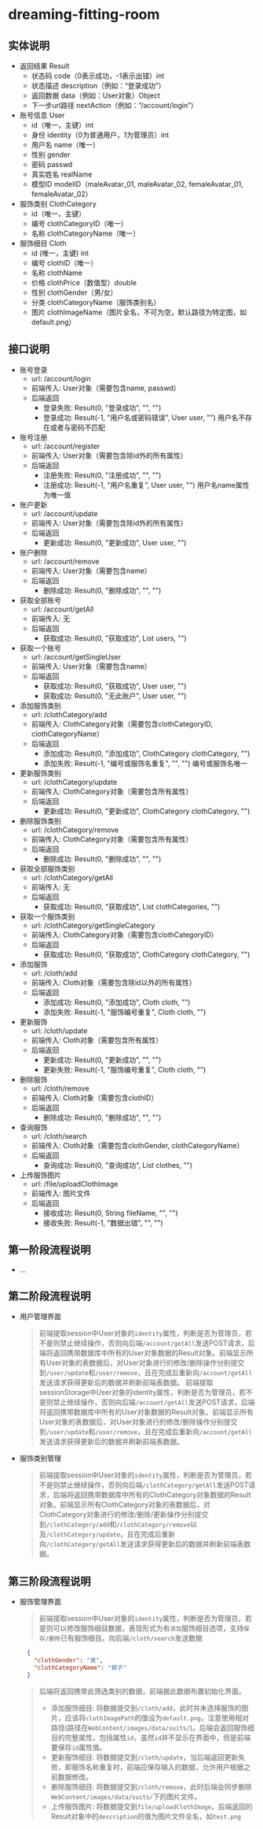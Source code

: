 # dreaming-fitting-room
## 实体说明
- 返回结果 Result
  - 状态码 code（0表示成功，-1表示出错）int
  - 状态描述 description（例如：“登录成功”）
  - 返回数据 data（例如：User对象）Object
  - 下一步url路径 nextAction（例如：“/account/login”）
- 账号信息 User
  - id（唯一，主键）int
  - 身份 identity（0为普通用户，1为管理员）int
  - 用户名 name（唯一）
  - 性别 gender
  - 密码 passwd
  - 真实姓名 realName
  - 模型ID modelID（maleAvatar_01, maleAvatar_02, femaleAvatar_01, femaleAvatar_02）
- 服饰类别 ClothCategory
  - id（唯一，主键）
  - 编号 clothCategoryID（唯一）
  - 名称 clothCategoryName（唯一）
- 服饰细目 Cloth
  - id (唯一，主键) int
  - 编号 clothID（唯一）
  - 名称 clothName
  - 价格 clothPrice（数值型）double
  - 性别 clothGender（男/女）
  - 分类 clothCategoryName（服饰类别名）
  - 图片 clothImageName（图片全名，不可为空，默认路径为特定图，如default.png）
## 接口说明
- 账号登录
  - url: /account/login
  - 前端传入: User对象（需要包含name, passwd）
  - 后端返回
    - 登录失败: Result(0, "登录成功", "", "")
    - 登录成功: Result(-1, "用户名或密码错误", User user, "") 用户名不存在或者与密码不匹配
- 账号注册
  - url: /account/register
  - 前端传入: User对象（需要包含除id外的所有属性）
  - 后端返回
    - 注册失败: Result(0, "注册成功", "", "")
    - 注册成功: Result(-1, "用户名重复", User user, "") 用户名name属性为唯一值
- 账户更新
  - url: /account/update
  - 前端传入: User对象（需要包含除id外的所有属性）
  - 后端返回
    - 更新成功: Result(0, "更新成功", User user, "")
- 账户删除
  - url: /account/remove
  - 前端传入: User对象（需要包含name）
  - 后端返回
    - 删除成功: Result(0, "删除成功", "", "")
- 获取全部账号
  - url: /account/getAll
  - 前端传入: 无
  - 后端返回
    - 获取成功: Result(0, "获取成功", List<User> users, "")
- 获取一个账号
  - url: /account/getSingleUser
  - 前端传入: User对象（需要包含name）
  - 后端返回
    - 获取成功: Result(0, "获取成功", User user, "")
    - 获取成功: Result(0, "无此账户", User user, "")
- 添加服饰类别
  - url: /clothCategory/add
  - 前端传入: ClothCategory对象（需要包含clothCategoryID, clothCategoryName）
  - 后端返回
    - 添加成功: Result(0, "添加成功", ClothCategory clothCategory, "")
    - 添加失败: Result(-1, "编号或服饰名重复", "", "") 编号或服饰名唯一
- 更新服饰类别
  - url: /clothCategory/update
  - 前端传入: ClothCategory对象（需要包含所有属性）
  - 后端返回
    - 更新成功: Result(0, "更新成功", ClothCategory clothCategory, "")
- 删除服饰类别
  - url: /clothCategory/remove
  - 前端传入: ClothCategory对象（需要包含所有属性）
  - 后端返回
    - 删除成功: Result(0, "删除成功", "", "")
- 获取全部服饰类别
  - url: /clothCategory/getAll
  - 前端传入: 无
  - 后端返回
    - 获取成功: Result(0, "获取成功", List<ClothCategory> clothCategories, "")
- 获取一个服饰类别
  - url: /clothCategory/getSingleCategory
  - 前端传入: ClothCategory对象（需要包含clothCategoryID）
  - 后端返回
    - 获取成功: Result(0, "获取成功", ClothCategory clothCategory, "")
- 添加服饰
  - url: /cloth/add
  - 前端传入: Cloth对象（需要包含除id以外的所有属性）
  - 后端返回
    - 添加成功: Result(0, "添加成功", Cloth cloth, "")
    - 添加失败: Result(-1, "服饰编号重复", Cloth cloth, "")
- 更新服饰
  - url: /cloth/update
  - 前端传入: Cloth对象（需要包含所有属性）
  - 后端返回
    - 更新成功: Result(0, "更新成功", "", "")
    - 更新失败: Result(-1, "服饰编号重复", Cloth cloth, "")
- 删除服饰
  - url: /cloth/remove
  - 前端传入: Cloth对象（需要包含clothID）
  - 后端返回
    - 删除成功: Result(0, "删除成功", "", "")
- 查询服饰
  - url: /cloth/search
  - 前端传入: Cloth对象（需要包含clothGender, clothCategoryName）
  - 后端返回
    - 查询成功: Result(0, "查询成功", List<Cloth> clothes, "")
- 上传服饰图片
  - url: /file/uploadClothImage
  - 前端传入: 图片文件
  - 后端返回
    - 接收成功: Result(0, String fileName, "", "")
    - 接收失败: Result(-1, "数据出错", "", "")
## 第一阶段流程说明
- ...
## 第二阶段流程说明
- 用户管理界面
  > 前端提取session中User对象的`identity`属性，判断是否为管理员，若不是则禁止继续操作，否则向后端`/account/getAll`发送POST请求，后端将返回携带数据库中所有的User对象数据的Result对象。前端显示所有User对象的表数据后，对User对象进行的修改/删除操作分别提交到`/user/update`和`/user/remove`，且在完成后重新向`/account/getAll`发送请求获得更新后的数据并刷新前端表数据。
  > 前端提取sessionStorage中User对象的identity属性，判断是否为管理员，若不是则禁止继续操作，否则向后端`/account/getAll`发送POST请求，后端将返回携带数据库中所有的User对象数据的Result对象。前端显示所有User对象的表数据后，对User对象进行的修改/删除操作分别提交到`/user/update`和`/user/remove`，且在完成后重新向`/account/getAll`发送请求获得更新后的数据并刷新前端表数据。
- 服饰类别管理
  > 前端提取session中User对象的`identity`属性，判断是否为管理员，若不是则禁止继续操作，否则向后端`/clothCategory/getAll`发送POST请求，后端将返回携带数据库中所有的ClothCategory对象数据的Result对象。前端显示所有ClothCategory对象的表数据后，对ClothCategory对象进行的修改/删除/更新操作分别提交到`/clothCategory/add`和`/clothCategory/remove`以及`/clothCategory/update`，且在完成后重新向`/clothCategory/getAll`发送请求获得更新后的数据并刷新前端表数据。
## 第三阶段流程说明
- 服饰管理界面
  > 前端提取session中User对象的`identity`属性，判断是否为管理员，若是则可以修改服饰细目数据，表现形式为有`添加`服饰细目选项，支持`保存/删除`已有服饰细目。向后端`/cloth/search`发送数据
  ```json
    {
      "clothGender": "男",
      "clothCategoryName": "裤子"
    }
  ```
  > 后端将返回携带此筛选类别的数据，前端据此数据布置初始化界面。
  > - 添加服饰细目: 将数据提交到`/cloth/add`，此时并未选择服饰的图片，应该将`clothImagePath`的值设为`default.png`，注意使用相对路径(路径在`WebContent/images/data/suits/`)。后端会返回服饰细目的完整属性，包括属性`id`，虽然`id`并不显示在界面中，但是前端要保存`id`属性值。
  > - 更新服饰细目: 将数据提交到`/cloth/update`，当后端返回更新失败，即服饰名称重复时，前端应保存输入的数据，允许用户根据之前数据修改。
  > - 删除服饰细目: 将数据提交到`/cloth/remove`，此时后端会同步删除`WebContent/images/data/suits/`下的图片文件。
  > - 上传服饰图片: 将数据提交到`file/uploadClothImage`，后端返回的Result对象中的`description`的值为图片文件全名，如`test.png`

